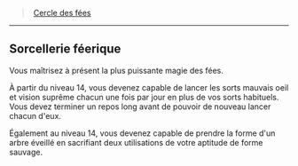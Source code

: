 ﻿---
!GenericItem
Id: druid_fairies_hd.md#sorcellerie-féerique
ParentLink: druid_fairies_hd.md#cercle-des-fées
Name: Sorcellerie féerique
ParentName: Cercle des fées
NameLevel: 2
Attributes:
  Name: Sorcellerie féerique
  Markdown: >+
    ## <!--Name-->Sorcellerie féerique<!--/Name-->


    Vous maîtrisez à présent la plus puissante magie des fées.


    À partir du niveau 14, vous devenez capable de lancer les sorts mauvais oeil et vision suprême chacun une fois par jour en plus de vos sorts habituels. Vous devez terminer un repos long avant de pouvoir de nouveau lancer chacun d'eux.


    Également au niveau 14, vous devenez capable de prendre la forme d'un arbre éveillé en sacrifiant deux utilisations de votre aptitude de forme sauvage.

AttributesDictionary: >+
  Name: Sorcellerie féerique

  Markdown: >+

    ## <!--Name-->Sorcellerie féerique<!--/Name-->





    Vous maîtrisez à présent la plus puissante magie des fées.





    À partir du niveau 14, vous devenez capable de lancer les sorts mauvais oeil et vision suprême chacun une fois par jour en plus de vos sorts habituels. Vous devez terminer un repos long avant de pouvoir de nouveau lancer chacun d'eux.





    Également au niveau 14, vous devenez capable de prendre la forme d'un arbre éveillé en sacrifiant deux utilisations de votre aptitude de forme sauvage.



---
> [Cercle des fées](hd_druid_fairies.md)

---

## Sorcellerie féerique

Vous maîtrisez à présent la plus puissante magie des fées.

À partir du niveau 14, vous devenez capable de lancer les sorts mauvais oeil et vision suprême chacun une fois par jour en plus de vos sorts habituels. Vous devez terminer un repos long avant de pouvoir de nouveau lancer chacun d'eux.

Également au niveau 14, vous devenez capable de prendre la forme d'un arbre éveillé en sacrifiant deux utilisations de votre aptitude de forme sauvage.

